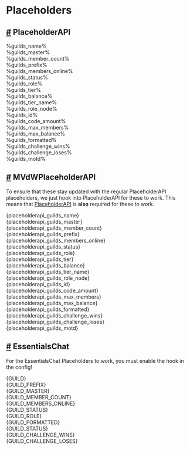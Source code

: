 # Placeholders

## [\#]() PlaceholderAPI <a id="placeholderapi"></a>

%guilds\_name%  
%guilds\_master%  
%guilds\_member\_count%  
%guilds\_prefix%  
%guilds\_members\_online%  
%guilds\_status%  
%guilds\_role%  
%guilds\_tier%  
%guilds\_balance%  
%guilds\_tier\_name%  
%guilds\_role\_node%  
%guilds\_id%  
%guilds\_code\_amount%  
%guilds\_max\_members%  
%guilds\_max\_balance%  
%guilds\_formatted%  
%guilds\_challenge\_wins%  
%guilds\_challenge\_loses%  
%guilds\_motd%

## [\#]() MVdWPlaceholderAPI <a id="mvdwplaceholderapi"></a>

To ensure that these stay updated with the regular PlaceholderAPI placeholders, we just hook into PlaceholderAPI for these to work. This means that [PlaceholderAPI](http://spigotmc.org/resources/6245/) is **also** required for these to work.

{placeholderapi\_guilds\_name}  
{placeholderapi\_guilds\_master}  
{placeholderapi\_guilds\_member\_count}  
{placeholderapi\_guilds\_prefix}  
{placeholderapi\_guilds\_members\_online}  
{placeholderapi\_guilds\_status}  
{placeholderapi\_guilds\_role}  
{placeholderapi\_guilds\_tier}  
{placeholderapi\_guilds\_balance}  
{placeholderapi\_guilds\_tier\_name}  
{placeholderapi\_guilds\_role\_node}  
{placeholderapi\_guilds\_id}  
{placeholderapi\_guilds\_code\_amount}  
{placeholderapi\_guilds\_max\_members}  
{placeholderapi\_guilds\_max\_balance}  
{placeholderapi\_guilds\_formatted}  
{placeholderapi\_guilds\_challenge\_wins}  
{placeholderapi\_guilds\_challenge\_loses}  
{placeholderapi\_guilds\_motd}  


## [\#]() EssentialsChat <a id="essentialschat"></a>

For the EssentialsChat Placeholders to work, you must enable the hook in the config!

{GUILD}  
{GUILD\_PREFIX}  
{GUILD\_MASTER}  
{GUILD\_MEMBER\_COUNT}  
{GUILD\_MEMBERS\_ONLINE}  
{GUILD\_STATUS}  
{GUILD\_ROLE}  
{GUILD\_FORMATTED}  
{GUILD\_STATUS}  
{GUILD\_CHALLENGE\_WINS}  
{GUILD\_CHALLENGE\_LOSES}



